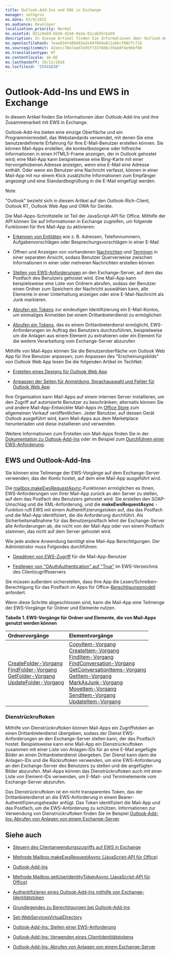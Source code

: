 ```yaml
---
title: Outlook-Add-Ins und EWS in Exchange
manager: sethgros
ms.date: 03/9/2015
ms.audience: Developer
localization_priority: Normal
ms.assetid: 821c8eb9-bb58-42e8-9a3a-61ca635cba59
description: In diesem Artikel finden Sie Informationen über Outlook-Add-Ins und ihre Zusammenarbeit mit EWS in Exchange.
ms.openlocfilehash: 7eae834fe0bb93e2e94f094e811ab6cf002fc71b
ms.sourcegitcommit: 42eecc78e7aed7e95f73370d6c39ab8f4e96bf68
ms.translationtype: HT
ms.contentlocale: de-DE
ms.lasthandoff: 10/12/2018
ms.locfileid: "25541638"
---
```

# <a name="outlook-add-ins-and-ews-in-exchange"></a>Outlook-Add-Ins und EWS in Exchange

In diesem Artikel finden Sie Informationen über Outlook-Add-Ins und ihre Zusammenarbeit mit EWS in Exchange.

Outlook-Add-Ins bieten eine einzige Oberfläche und ein Programmiermodell, das Webstandards verwendet, mit denen Sie eine benutzerdefinierte Erfahrung für Ihre E-Mail-Benutzer erstellen können. Sie können Mail-Apps erstellen, die kontextbezogene oder hilfreiche Informationen in einen HTML5-Frame anzeigen, der in Outlook gehostet wird; eine Mail-App kann beispielsweise eine Bing-Karte mit einer hervorgehobenen Adresse anzeigen, wenn eine E-Mail eine Adresse enthält. Oder wenn ein Benutzer eine Nachricht verfasst, können in einer Mail-App mit nur einem Klick zusätzliche Informationen zum Empfänger angezeigt und eine Standardbegrüßung in die E-Mail eingefügt werden.

> [!NOTE]
> "Outlook" bezieht sich in diesem Artikel auf den Outlook-Rich-Client, Outlook RT, Outlook Web App und OWA für Geräte.

Die Mail-Apps-Schnittstelle ist Teil der JavaScript-API für Office. Mithilfe der API können Sie auf Informationen in Exchange zugreifen, um folgende Funktionen für Ihre Mail-App zu aktivieren:

- [Erkennen von Entitäten](http://msdn.microsoft.com/library/a6b0904b-afe9-4882-9136-3d8cfd57fcf8%28Office.15%29.aspx) wie z. B. Adressen, Telefonnummern, Aufgabenvorschlägen oder Besprechungsvorschlägen in einer E-Mail

- Öffnen und Anzeigen von vorhandenen [Nachrichten](http://msdn.microsoft.com/library/d0bca550-70c3-457c-85f8-e19b39e3b892%28Office.15%29.aspx) und [Terminen](http://msdn.microsoft.com/library/6cfbc29d-8581-474e-9a8b-510471e4bf8b%28Office.15%29.aspx) in einer separaten Ansicht, sodass Benutzer Querverweise zwischen Informationen in einer oder mehreren Nachrichten erstellen können

- [Stellen von EWS-Anforderungen](http://msdn.microsoft.com/library/2ec380e0-4a67-4146-92a6-6a39f65dc6f2%28Office.15%29.aspx) an den Exchange-Server, auf dem das Postfach des Benutzers gehostet wird. Eine Mail-App kann beispielsweise eine Liste von Ordnern abrufen, sodass der Benutzer einen Ordner zum Speichern der Nachricht auswählen kann, alle Elemente in einer Unterhaltung anzeigen oder eine E-Mail-Nachricht als Junk markieren.

- [Abrufen ein Tokens](http://msdn.microsoft.com/library/c658518b-6867-41a0-99cf-810303e4c539%28Office.15%29.aspx) zur eindeutigen Identifizierung ein E-Mail-Kontos, um einmaliges Anmelden bei einem Drittanbieterdienst zu ermöglichen

- [Abrufen ein Tokens](http://msdn.microsoft.com/library/c658518b-6867-41a0-99cf-810303e4c539%28Office.15%29.aspx), das es einem Drittanbieterdienst ermöglicht, EWS-Anforderungen im Auftrag des Benutzers durchzuführen, beispielweise um die Anlagen aus einem Element zu extrahieren oder ein Element für die weitere Verarbeitung vom Exchange-Server abzurufen

Mithilfe von Mail-Apps können Sie die Benutzeroberfläche von Outlook Web App für Ihre Benutzer anpassen; zum Anpassen des "Erscheinungsbilds" von Outlook Web App lesen Sie die folgenden Artikel im TechNet:

- [Erstellen eines Designs für Outlook Web App](http://technet.microsoft.com/en-us/library/bb201700%28v=exchg.150%29.aspx)

- [Anpassen der Seiten für Anmeldung, Sprachauswahl und Fehler für Outlook Web App](http://technet.microsoft.com/en-us/library/ee633483%28v=exchg.150%29.aspx)

Ihre Organisation kann Mail-Apps auf einem internen Server installieren, um den Zugriff auf autorisierte Benutzer zu beschränken; alternativ können Sie und andere Mail-App-Entwickler Mail-Apps im [Office Store](http://office.microsoft.com/store/) zum allgemeinen Verkauf veröffentlichen. Jeder Benutzer, auf dessen Gerät Outlook ausgeführt wird, kann Mail-Apps aus dem Marketplace herunterladen und diese installieren und verwenden.

Weitere Informationen zum Erstellen von Mail-Apps finden Sie in der [Dokumentation zu Outlook-Add-Ins](/outlook/add-ins) oder im Beispiel zum [Durchführen einer EWS-Anforderung](http://code.msdn.microsoft.com/exchange/Mail-apps-for-Outlook-Make-770b2528).

## <a name="ews-and-outlook-add-ins"></a>EWS und Outlook-Add-Ins

Sie können eine Teilmenge der EWS-Vorgänge auf dem Exchange-Server verwenden, das der Konto hostet, auf dem eine Mail-App ausgeführt wird.

Die [mailbox.makeEwsRequestAsync](http://msdn.microsoft.com/library/2ec380e0-4a67-4146-92a6-6a39f65dc6f2%28Office.15%29.aspx)-Funktionen ermöglichen es Ihnen, EWS-Anforderungen von Ihrer Mail-App zurück an den Server zu stellen, auf dem das Postfach des Benutzers gehostet wird. Sie erstellen den SOAP-Umschlag und die XML-Anforderung, und die **makeEwsRequestAsync** -Funktion ruft EWS mit einem Authentifizierungstoken auf, das das Postfach und die Mail-App identifiziert, die die Anforderung durchführt. Als Sicherheitsmaßnahme für das Benutzerpostfach lehnt der Exchange-Server alle Anforderungen ab, die nicht von der Mail-App oder von einem Postfach stammen, das nicht auf dem Server gehostet wird.

Wie jede andere Anwendung benötigt eine Mail-App Berechtigungen. Der Administrator muss Folgendes durchführen:

- [Gewähren von EWS-Zugriff](controlling-client-application-access-to-ews-in-exchange.md) für die Mail-App-Benutzer

- [Festlegen von "OAuthAuthentication" auf "True"](http://technet.microsoft.com/en-us/library/aa997233%28v=exchg.150%29.aspx) im EWS-Verzeichnis des Clientzugriffsservers

Sie müssen außerdem sicherstellen, dass Ihre App die Lesen/Schreiben-Berechtigung für das Postfach im Apps für Office-[Berechtigungsmodell](how-to-set-folder-permissions-for-another-user-by-using-ews-in-exchange.md) anfordert.

Wenn diese Schritte abgeschlossen sind, kann die Mail-App eine Teilmenge der EWS-Vorgänge für Ordner und Elemente nutzen.

**Tabelle 1. EWS-Vorgänge für Ordner und Elemente, die von Mail-Apps genutzt werden können**

|**Ordnervorgänge**|**Elementvorgänge**|
|:-----|:-----|
|[CreateFolder-Vorgang](http://msdn.microsoft.com/library/6f6c334c-b190-4e55-8f0a-38f2a018d1b3%28Office.15%29.aspx) <br/> [FindFolder-Vorgang](http://msdn.microsoft.com/library/7a9855aa-06cc-45ba-ad2a-645c15b7d031%28Office.15%29.aspx) <br/> [GetFolder-Vorgang](http://msdn.microsoft.com/library/355bcf93-dc71-4493-b177-622afac5fdb9%28Office.15%29.aspx) <br/> [UpdateFolder-Vorgang](http://msdn.microsoft.com/library/3494c996-b834-4813-b1ca-d99642d8b4e7%28Office.15%29.aspx) <br/> |[CopyItem-Vorgang](http://msdn.microsoft.com/library/bcc68f9e-d511-4c29-bba6-ed535524624a%28Office.15%29.aspx) <br/> [CreateItem-Vorgang](http://msdn.microsoft.com/library/78a52120-f1d0-4ed7-8748-436e554f75b6%28Office.15%29.aspx) <br/> [FindItem-Vorgang](http://msdn.microsoft.com/library/ebad6aae-16e7-44de-ae63-a95b24539729%28Office.15%29.aspx) <br/> [FindConversation-Vorgang](http://msdn.microsoft.com/library/2384908a-c203-45b6-98aa-efd6a4c23aac%28Office.15%29.aspx) <br/> [GetConversationItems-Vorgang](http://msdn.microsoft.com/library/8ae00a99-b37b-4194-829c-fe300db6ab99%28Office.15%29.aspx) <br/> [GetItem-Vorgang](http://msdn.microsoft.com/library/e3590b8b-c2a7-4dad-a014-6360197b68e4%28Office.15%29.aspx) <br/> [MarkAsJunk-Vorgang](http://msdn.microsoft.com/library/1f71f04d-56a9-4fee-a4e7-d1034438329e%28Office.15%29.aspx) <br/> [MoveItem-Vorgang](http://msdn.microsoft.com/library/dcf40fa7-7796-4a5c-bf5b-7a509a18d208%28Office.15%29.aspx) <br/> [SendItem-Vorgang](http://msdn.microsoft.com/library/337b89ef-e1b7-45ed-92f3-8abe4200e4c7%28Office.15%29.aspx) <br/> [UpdateItem-Vorgang](http://msdn.microsoft.com/library/5d027523-e0bc-4da2-b60b-0cb9fc1fdfe4%28Office.15%29.aspx) <br/> |

### <a name="service-callback-tokens"></a>Dienstrückruftoken

Mithilfe von Dienstrückruftoken können Mail-Apps ein Zugriffstoken an einen Drittanbieterdienst übergeben, sodass der Dienst EWS-Anforderungen an den Exchange-Server stellen kann, der das Postfach hostet. Beispielsweise kann eine Mail-App ein Dienstrückruftoken zusammen mit einer Liste von Anlagen-IDs für an eine E-Mail angefügte Bilder an einen Drittanbieterdienst übergeben. Der Dienst kann dann die Anlagen-IDs und die Rückruftoken verwenden, um eine EWS-Anforderung an den Exchange-Server des Benutzers zu stellen und die angefügten Bilder abzurufen. Mail-Apps können das Dienstrückruftoken auch mit einer Liste von Element-IDs verwenden, um E-Mail- und Terminelemente vom Exchange-Server abzurufen.

Das Dienstrückruftoken ist ein nicht transparentes Token, das der Drittanbieterdienst an die EWS-Anforderung in einem Bearer-Authentifizierungsheader anfügt. Das Token identifiziert die Mail-App und das Postfach, um die EWS-Anforderung zu schützen. Informationen zur Verwendung von Dienstrückruftoken finden Sie im Beispiel [Outlook-Add-Ins: Abrufen von Anlagen von einem Exchange-Server](http://code.msdn.microsoft.com/exchange/Mail-apps-for-Office-Get-38babdc9).

## <a name="see-also"></a>Siehe auch


- [Steuern des Clientanwendungszugriffs auf EWS in Exchange](controlling-client-application-access-to-ews-in-exchange.md)

- [Methode Mailbox.makeEwsRequestAsync (JavaScript-API für Office)](http://msdn.microsoft.com/library/2ec380e0-4a67-4146-92a6-6a39f65dc6f2%28Office.15%29.aspx)

- [Outlook-Add-Ins](https://docs.microsoft.com/outlook/add-ins)

- [Methode Mailbox.getUserIdentityTokenAsync (JavaScript-API für Office)](http://msdn.microsoft.com/library/c658518b-6867-41a0-99cf-810303e4c539%28Office.15%29.aspx)

- [Authentifizieren eines Outlook-Add-Ins mithilfe von Exchange-Identitätstoken](http://msdn.microsoft.com/library/c0520a1e-d9ba-495a-a99f-6816d7d2a23e%28Office.15%29.aspx)

- [Grundlegendes zu Berechtigungen bei Outlook-Add-Ins](https://docs.microsoft.com/en-us/outlook/add-ins/understanding-outlook-add-in-permissions)

- [Set-WebServicesVirtualDirectory](http://technet.microsoft.com/en-us/library/aa997233%28v=exchg.150%29.aspx)

- [Outlook-Add-Ins: Stellen einer EWS-Anforderung](http://code.msdn.microsoft.com/office/Mail-apps-for-Outlook-Make-770b2528)

- [Outlook-Add-Ins: Verwenden eines Clientidentitätstokens](http://code.msdn.microsoft.com/Mail-apps-for-Outlook-Use-b20a66b6)

- [Outlook-Add-Ins: Abrufen von Anlagen von einem Exchange-Server](http://code.msdn.microsoft.com/office/Mail-apps-for-Office-Get-38babdc9)

